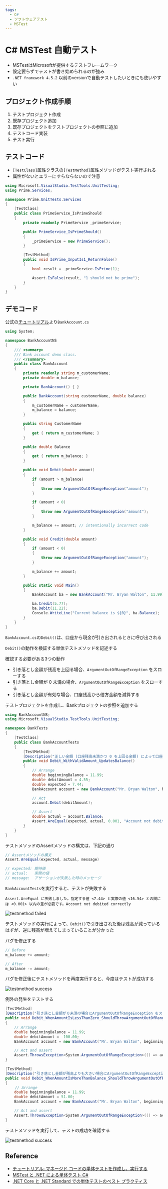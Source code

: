 ```yaml
---
tags:
  - C#
  - ソフトウェアテスト
  - MSTest
---
```


# C# MSTest 自動テスト
- MSTestはMicrosoftが提供するテストフレームワーク
- 設定要らずでテストが書き始められるのが強み
- `.NET framework 4.5.2` 以前のversionで自動テストしたいときにも使いやすい

## プロジェクト作成手順
1. テストプロジェクト作成
2. 既存プロジェクト追加
3. 既存プロジェクトをテストプロジェクトの参照に追加
4. テストコード実装
5. テスト実行

## テストコード

- `[TestClass]`属性クラスの`[TestMethod]`属性メソッドがテスト実行される
- 属性がないとエラーにすらならないので注意

```C#
using Microsoft.VisualStudio.TestTools.UnitTesting;
using Prime.Services;

namespace Prime.UnitTests.Services
{
    [TestClass]
    public class PrimeService_IsPrimeShould
    {
        private readonly PrimeService _primeService;

        public PrimeService_IsPrimeShould()
        {
            _primeService = new PrimeService();
        }

        [TestMethod]
        public void IsPrime_InputIs1_ReturnFalse()
        {
            bool result = _primeService.IsPrime(1);

            Assert.IsFalse(result, "1 should not be prime");
        }
    }
}
```

## デモコード

公式の[チュートリアル](https://learn.microsoft.com/ja-jp/visualstudio/test/walkthrough-creating-and-running-unit-tests-for-managed-code?view=vs-2022)より`BankAccount.cs`

```cs title="BankAccount.cs"
using System;

namespace BankAccountNS
{
    /// <summary>
    /// Bank account demo class.
    /// </summary>
    public class BankAccount
    {
        private readonly string m_customerName;
        private double m_balance;

        private BankAccount() { }

        public BankAccount(string customerName, double balance)
        {
            m_customerName = customerName;
            m_balance = balance;
        }

        public string CustomerName
        {
            get { return m_customerName; }
        }

        public double Balance
        {
            get { return m_balance; }
        }

        public void Debit(double amount)
        {
            if (amount > m_balance)
            {
                throw new ArgumentOutOfRangeException("amount");
            }

            if (amount < 0)
            {
                throw new ArgumentOutOfRangeException("amount");
            }

            m_balance += amount; // intentionally incorrect code
        }

        public void Credit(double amount)
        {
            if (amount < 0)
            {
                throw new ArgumentOutOfRangeException("amount");
            }

            m_balance += amount;
        }

        public static void Main()
        {
            BankAccount ba = new BankAccount("Mr. Bryan Walton", 11.99);

            ba.Credit(5.77);
            ba.Debit(11.22);
            Console.WriteLine("Current balance is ${0}", ba.Balance);
        }
    }
}
```

`BankAccount.cs`の`Debit()`は、口座から現金が引き出されるときに呼び出される

`Debit()`の動作を検証する単体テストメソッドを記述する

確認する必要がある3つの動作

- 引き落とし金額が残高を上回る場合、`ArgumentOutOfRangeException` をスローする
- 引き落とし金額が 0 未満の場合、`ArgumentOutOfRangeException` をスローする
- 引き落とし金額が有効な場合、口座残高から借方金額を減算する

テストプロジェクトを作成し、Bankプロジェクトの参照を追加する

```cs title="BankAccountTests.cs"
using BankAccountNS;
using Microsoft.VisualStudio.TestTools.UnitTesting;

namespace BankTests
{
    [TestClass]
    public class BankAccountTests
    {
        [TestMethod]
        [Description("正しい金額 (口座残高未満かつ 0 を上回る金額) によって口座からお金が引き出されることを確認する")]
        public void Debit_WithValidAmount_UpdatesBalance()
        {
            // Arrange
            double beginningBalance = 11.99;
            double debitAmount = 4.55;
            double expected = 7.44;
            BankAccount account = new BankAccount("Mr. Bryan Walton", beginningBalance);

            // Act
            account.Debit(debitAmount);

            // Assert
            double actual = account.Balance;
            Assert.AreEqual(expected, actual, 0.001, "Account not debited correctly");
        }
    }
}
```

テストメソッドのAssertメソッドの構文は、下記の通り

```cs
// Assertメソッドの構文
Assert.AreEqual(expected, actual, message)

// expected: 期待値
// actual:   実際の値
// message:  アサーションが失敗した時のメッセージ
```

`BankAccountTests`を実行すると、テストが失敗する

```
Assert.AreEqual に失敗しました。指定する値 <7.44> と実際の値 <16.54> との間には <0.001> 以内の差が必要です。Account not debited correctly
```

![testmethod failed](img/mstest_testmethod_failed.png)

テストメソッドの実行によって、`Debit()`で引き出された後は残高が減っているはずが、逆に残高が増えてしまっていることが分かった

バグを修正する

```cs title="BankAccount.cs"
// Before
m_balance += amount;

// After
m_balance -= amount;
```

バグを修正後にテストメソッドを再度実行すると、今度はテストが成功する

![testmethod success](img/mstest_testmethod_success.png)

例外の発生をテストする

```cs
[TestMethod]
[Description("引き落とし金額が０未満の場合にArgumentOutOfRangeException をスローすることを確認する")]
public void Debit_WhenAmountIsLessThanZero_ShouldThrowArgumentOutOfRange()
{
    // Arrange
    double beginningBalance = 11.99;
    double debitAmount = -100.00;
    BankAccount account = new BankAccount("Mr. Bryan Walton", beginningBalance);

    // Act and assert
    Assert.ThrowsException<System.ArgumentOutOfRangeException>(() => account.Debit(debitAmount));
}

[TestMethod]
[Description("引き落とし金額が残高よりも大きい場合にArgumentOutOfRangeException をスローすることを確認する")]
public void Debit_WhenAmountIsMoreThanBalance_ShouldThrowArgumentOutOfRange()
{
　　 // Arrange
    double beginningBalance = 11.99;
    double debitAmount = 51.00;
    BankAccount account = new BankAccount("Mr. Bryan Walton", beginningBalance);

    // Act and assert
    Assert.ThrowsException<System.ArgumentOutOfRangeException>(() => account.Debit(debitAmount));
}
```
テストメソッドを実行して、テストの成功を確認する

![testmethod success](img/mstest_testmethod_success_exception.png)


## Reference
- [チュートリアル: マネージド コードの単体テストを作成し、実行する](https://learn.microsoft.com/ja-jp/visualstudio/test/walkthrough-creating-and-running-unit-tests-for-managed-code?view=vs-2022)
- [MSTest と .NET による単体テスト C#](https://learn.microsoft.com/ja-jp/dotnet/core/testing/unit-testing-with-mstest)
- [.NET Core と .NET Standard での単体テストのベスト プラクティス](https://learn.microsoft.com/ja-jp/dotnet/core/testing/unit-testing-best-practices)
